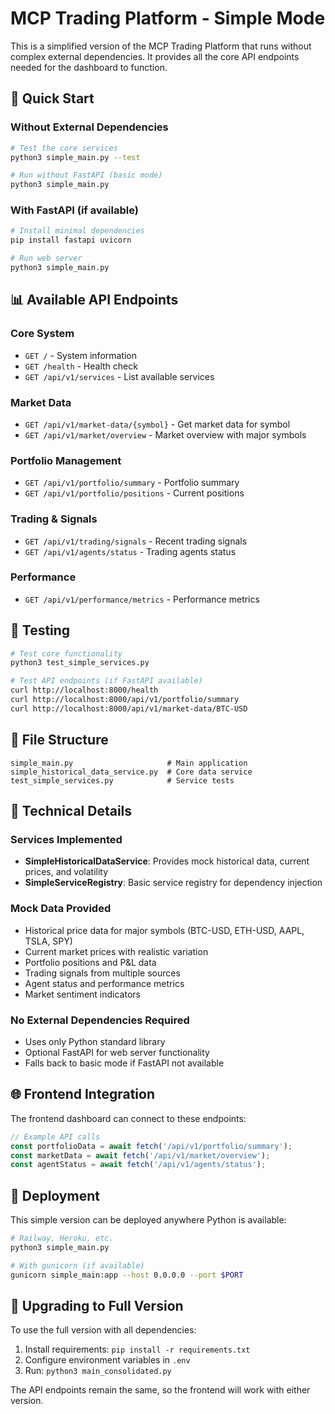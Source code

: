 # MCP Trading Platform - Simple Mode

This is a simplified version of the MCP Trading Platform that runs without complex external dependencies. It provides all the core API endpoints needed for the dashboard to function.

## 🚀 Quick Start

### Without External Dependencies
```bash
# Test the core services
python3 simple_main.py --test

# Run without FastAPI (basic mode)
python3 simple_main.py
```

### With FastAPI (if available)
```bash
# Install minimal dependencies
pip install fastapi uvicorn

# Run web server
python3 simple_main.py
```

## 📊 Available API Endpoints

### Core System
- `GET /` - System information
- `GET /health` - Health check
- `GET /api/v1/services` - List available services

### Market Data  
- `GET /api/v1/market-data/{symbol}` - Get market data for symbol
- `GET /api/v1/market/overview` - Market overview with major symbols

### Portfolio Management
- `GET /api/v1/portfolio/summary` - Portfolio summary
- `GET /api/v1/portfolio/positions` - Current positions

### Trading & Signals
- `GET /api/v1/trading/signals` - Recent trading signals
- `GET /api/v1/agents/status` - Trading agents status

### Performance
- `GET /api/v1/performance/metrics` - Performance metrics

## 🧪 Testing

```bash
# Test core functionality
python3 test_simple_services.py

# Test API endpoints (if FastAPI available)
curl http://localhost:8000/health
curl http://localhost:8000/api/v1/portfolio/summary
curl http://localhost:8000/api/v1/market-data/BTC-USD
```

## 📁 File Structure

```
simple_main.py                     # Main application
simple_historical_data_service.py  # Core data service
test_simple_services.py            # Service tests
```

## 🔧 Technical Details

### Services Implemented
- **SimpleHistoricalDataService**: Provides mock historical data, current prices, and volatility
- **SimpleServiceRegistry**: Basic service registry for dependency injection

### Mock Data Provided
- Historical price data for major symbols (BTC-USD, ETH-USD, AAPL, TSLA, SPY)
- Current market prices with realistic variation
- Portfolio positions and P&L data
- Trading signals from multiple sources
- Agent status and performance metrics
- Market sentiment indicators

### No External Dependencies Required
- Uses only Python standard library
- Optional FastAPI for web server functionality
- Falls back to basic mode if FastAPI not available

## 🌐 Frontend Integration

The frontend dashboard can connect to these endpoints:

```javascript
// Example API calls
const portfolioData = await fetch('/api/v1/portfolio/summary');
const marketData = await fetch('/api/v1/market/overview');
const agentStatus = await fetch('/api/v1/agents/status');
```

## 🚀 Deployment

This simple version can be deployed anywhere Python is available:

```bash
# Railway, Heroku, etc.
python3 simple_main.py

# With gunicorn (if available)
gunicorn simple_main:app --host 0.0.0.0 --port $PORT
```

## 🔄 Upgrading to Full Version

To use the full version with all dependencies:

1. Install requirements: `pip install -r requirements.txt`
2. Configure environment variables in `.env`
3. Run: `python3 main_consolidated.py`

The API endpoints remain the same, so the frontend will work with either version.